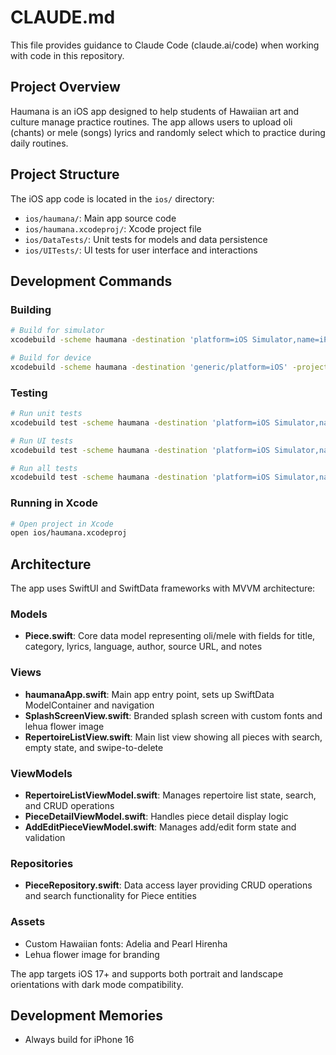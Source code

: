 # CLAUDE.md

This file provides guidance to Claude Code (claude.ai/code) when working with code in this repository.

## Project Overview

Haumana is an iOS app designed to help students of Hawaiian art and culture manage practice routines. The app allows users to upload oli (chants) or mele (songs) lyrics and randomly select which to practice during daily routines.

## Project Structure

The iOS app code is located in the `ios/` directory:
- `ios/haumana/`: Main app source code
- `ios/haumana.xcodeproj/`: Xcode project file
- `ios/DataTests/`: Unit tests for models and data persistence
- `ios/UITests/`: UI tests for user interface and interactions

## Development Commands

### Building
```bash
# Build for simulator
xcodebuild -scheme haumana -destination 'platform=iOS Simulator,name=iPhone 15' -project ios/haumana.xcodeproj

# Build for device
xcodebuild -scheme haumana -destination 'generic/platform=iOS' -project ios/haumana.xcodeproj
```

### Testing
```bash
# Run unit tests
xcodebuild test -scheme haumana -destination 'platform=iOS Simulator,name=iPhone 16,arch=arm64' -project ios/haumana.xcodeproj -only-testing:DataTests

# Run UI tests
xcodebuild test -scheme haumana -destination 'platform=iOS Simulator,name=iPhone 16,arch=arm64' -project ios/haumana.xcodeproj -only-testing:UITests

# Run all tests
xcodebuild test -scheme haumana -destination 'platform=iOS Simulator,name=iPhone 16,arch=arm64' -project ios/haumana.xcodeproj
```

### Running in Xcode
```bash
# Open project in Xcode
open ios/haumana.xcodeproj
```

## Architecture

The app uses SwiftUI and SwiftData frameworks with MVVM architecture:

### Models
- **Piece.swift**: Core data model representing oli/mele with fields for title, category, lyrics, language, author, source URL, and notes

### Views
- **haumanaApp.swift**: Main app entry point, sets up SwiftData ModelContainer and navigation
- **SplashScreenView.swift**: Branded splash screen with custom fonts and lehua flower image
- **RepertoireListView.swift**: Main list view showing all pieces with search, empty state, and swipe-to-delete

### ViewModels
- **RepertoireListViewModel.swift**: Manages repertoire list state, search, and CRUD operations
- **PieceDetailViewModel.swift**: Handles piece detail display logic
- **AddEditPieceViewModel.swift**: Manages add/edit form state and validation

### Repositories
- **PieceRepository.swift**: Data access layer providing CRUD operations and search functionality for Piece entities

### Assets
- Custom Hawaiian fonts: Adelia and Pearl Hirenha
- Lehua flower image for branding

The app targets iOS 17+ and supports both portrait and landscape orientations with dark mode compatibility.

## Development Memories
- Always build for iPhone 16